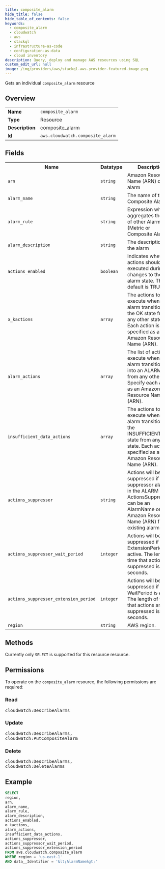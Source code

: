 ```yaml
---
title: composite_alarm
hide_title: false
hide_table_of_contents: false
keywords:
  - composite_alarm
  - cloudwatch
  - aws
  - stackql
  - infrastructure-as-code
  - configuration-as-data
  - cloud inventory
description: Query, deploy and manage AWS resources using SQL
custom_edit_url: null
image: /img/providers/aws/stackql-aws-provider-featured-image.png
---
```

Gets an individual <code>composite_alarm</code> resource

## Overview
<table><tbody>
<tr><td><b>Name</b></td><td><code>composite_alarm</code></td></tr>
<tr><td><b>Type</b></td><td>Resource</td></tr>
<tr><td><b>Description</b></td><td>composite_alarm</td></tr>
<tr><td><b>Id</b></td><td><code>aws.cloudwatch.composite_alarm</code></td></tr>
</tbody></table>

## Fields
<table><tbody>
<tr><th>Name</th><th>Datatype</th><th>Description</th></tr>
<tr><td><code>arn</code></td><td><code>string</code></td><td>Amazon Resource Name (ARN) of the alarm</td></tr>
<tr><td><code>alarm_name</code></td><td><code>string</code></td><td>The name of the Composite Alarm</td></tr>
<tr><td><code>alarm_rule</code></td><td><code>string</code></td><td>Expression which aggregates the state of other Alarms (Metric or Composite Alarms)</td></tr>
<tr><td><code>alarm_description</code></td><td><code>string</code></td><td>The description of the alarm</td></tr>
<tr><td><code>actions_enabled</code></td><td><code>boolean</code></td><td>Indicates whether actions should be executed during any changes to the alarm state. The default is TRUE.</td></tr>
<tr><td><code>o_kactions</code></td><td><code>array</code></td><td>The actions to execute when this alarm transitions to the OK state from any other state. Each action is specified as an Amazon Resource Name (ARN).</td></tr>
<tr><td><code>alarm_actions</code></td><td><code>array</code></td><td>The list of actions to execute when this alarm transitions into an ALARM state from any other state. Specify each action as an Amazon Resource Name (ARN).</td></tr>
<tr><td><code>insufficient_data_actions</code></td><td><code>array</code></td><td>The actions to execute when this alarm transitions to the INSUFFICIENT_DATA state from any other state. Each action is specified as an Amazon Resource Name (ARN).</td></tr>
<tr><td><code>actions_suppressor</code></td><td><code>string</code></td><td>Actions will be suppressed if the suppressor alarm is in the ALARM state. ActionsSuppressor can be an AlarmName or an Amazon Resource Name (ARN) from an existing alarm. </td></tr>
<tr><td><code>actions_suppressor_wait_period</code></td><td><code>integer</code></td><td>Actions will be suppressed if ExtensionPeriod is active. The length of time that actions are suppressed is in seconds.</td></tr>
<tr><td><code>actions_suppressor_extension_period</code></td><td><code>integer</code></td><td>Actions will be suppressed if WaitPeriod is active. The length of time that actions are suppressed is in seconds.</td></tr>
<tr><td><code>region</code></td><td><code>string</code></td><td>AWS region.</td></tr>

</tbody></table>

## Methods
Currently only <code>SELECT</code> is supported for this resource resource.

## Permissions

To operate on the <code>composite_alarm</code> resource, the following permissions are required:

### Read
<pre>
cloudwatch:DescribeAlarms</pre>

### Update
<pre>
cloudwatch:DescribeAlarms,
cloudwatch:PutCompositeAlarm</pre>

### Delete
<pre>
cloudwatch:DescribeAlarms,
cloudwatch:DeleteAlarms</pre>


## Example
```sql
SELECT
region,
arn,
alarm_name,
alarm_rule,
alarm_description,
actions_enabled,
o_kactions,
alarm_actions,
insufficient_data_actions,
actions_suppressor,
actions_suppressor_wait_period,
actions_suppressor_extension_period
FROM aws.cloudwatch.composite_alarm
WHERE region = 'us-east-1'
AND data__Identifier = '&lt;AlarmName&gt;'
```
